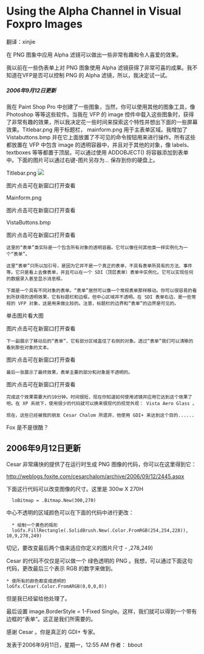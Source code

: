 # Using the Alpha Channel in Visual Foxpro Images 

翻译：xinjie

在 PNG 图象中应用 Alpha 滤镜可以做出一些非常有趣和令人喜爱的效果。

我以前在一些伪表单上对 PNG 图象使用 Alpha 滤镜获得了非常可喜的成果。我不知道在VFP是否可以控制 PNG 的 Alpha 滤镜，所以，我决定试一试。

##### 2006年9月12日更新

我在 Paint Shop Pro 中创建了一些图象，当然，你可以使用其他的图象工具，像 Photoshop 等等这些软件。当我在 VFP 的 image 控件中载入这些图象时，获得了非常有趣的效果，所以我决定花一些时间来探索这个特性并想出下面的一些屏幕效果。Titlebar.png 用于标题栏， mainform.png 用于主表单区域。我增加了  Vistabuttons.bmp 并在它上面放置了不可见的命令按钮用来进行操作。所有这些都放置在 VFP 中包含 image 的透明容器中，并且对于其他的对象，像 labels、textboxes 等等都置于顶层。可以通过使用 ADDOBJECT() 将容器添加到表单中。下面的图片可以通过右键-图片另存为...  保存到你的硬盘上。

Titlebar.png
<img src="../../Picture/Titlebar.png">

图片点击可在新窗口打开查看

Mainform.png

图片点击可在新窗口打开查看

VistaButtons.bmp

图片点击可在新窗口打开查看

    这里的“表单”类实际是一个包含所有对象的透明容器。它可以像任何其他类一样实例化为一个“表单”。

    这里“表单”只所以加引号，是因为它并不是一个真正的表单，不具有表单所具有的方法、事件等。它只是看上去像表单，并且可以在一个 SDI（顶层表单）表单中实例化。它可以实现任何的数据录入甚至显示消息框。

    下面是一个具有不同对象的表单。“表单”居然可以像一个常规表单那样移动。你可以很容易的看到所获得的透明效果，它有标题栏和边框，但中心区域并不透明。在 SDI 表单右边，是一些常规的 VFP 对象，这是用来做比较的。注意，标题栏的边界和“表单”的边界是可见的。

单击图片看大图

图片点击可在新窗口打开查看

    下一副展示了移动后的“表单”，它有部分区域盖住了右侧的对象。透过“表单”我们可以清晰的看到那些对象的文本。

图片点击可在新窗口打开查看

 

    最后一张展示了最终效果，表单主要的部分和对象是不透明的。

图片点击可在新窗口打开查看

    完成这个效果需要大约10分钟。时间很短，现在你知道如何使用滤镜并应用它达到这个效果了吧。在 XP 系统下，使用很少的代码就可以换来很现代的视觉外观： Vista Aero Glass 。

    现在，这些已经被我的朋友 Cesar Chalom 所遗弃，他使用 GDI+ 来达到这个目的......

Fox 是不是很酷？

 

## 2006年9月12日更新
Cesar 非常痛快的提供了在运行时生成 PNG 图像的代码，你可以在这里得到它：

http://weblogs.foxite.com/cesarchalom/archive/2006/09/12/2445.aspx

下面这行代码可以改变图像的尺寸。这里是 300w X 270H
```foxpro
  loBitmap = .Bitmap.New(300,270)
```

中心不透明的区域颜色可以在下面的代码中进行更改：
```foxpro
  * 绘制一个黄色的矩形
  loGfx.FillRectangle(.SolidBrush.New(.Color.FromRGB(254,254,228)), 10,9,278,249)
```
切记，要改变最后两个值来适应你定义的图片尺寸 - ,278,249)

Cesar 的代码不仅仅是可以做一个 绿色透明的 PNG 。我想，可以通过下面这句代码，更改最后三个表示 RGB 的数字来做到。
```foxpro
* 使所有的颜色都变成透明的
loGfx.Clear(.Color.FromARGB(0,0,0,0))
```
但是我已经留给他处理了。

最后设置  image.BorderStyle = 1-Fixed Single。这样，我们就可以得到一个带有边框的“表单”。这正是我们所需要的。

感谢 Cesar 。你是真正的  GDI+ 专家。

发表于2006年9月11日，星期一，12:55 AM 
作者： bbout  
